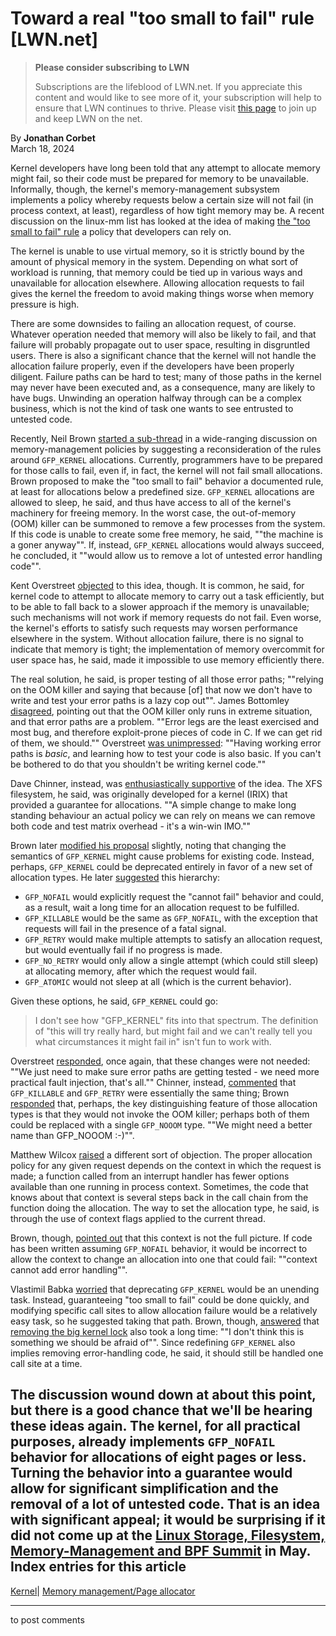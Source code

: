 # Toward a real "too small to fail" rule [LWN.net]

> **Please consider subscribing to LWN**
> 
> Subscriptions are the lifeblood of LWN.net. If you appreciate this content and would like to see more of it, your subscription will help to ensure that LWN continues to thrive. Please visit [this page](/Promo/nst-nag1/subscribe) to join up and keep LWN on the net. 

By **Jonathan Corbet**  
March 18, 2024 

Kernel developers have long been told that any attempt to allocate memory might fail, so their code must be prepared for memory to be unavailable. Informally, though, the kernel's memory-management subsystem implements a policy whereby requests below a certain size will not fail (in process context, at least), regardless of how tight memory may be. A recent discussion on the linux-mm list has looked at the idea of making [the "too small to fail" rule](/Articles/723317/) a policy that developers can rely on. 

The kernel is unable to use virtual memory, so it is strictly bound by the amount of physical memory in the system. Depending on what sort of workload is running, that memory could be tied up in various ways and unavailable for allocation elsewhere. Allowing allocation requests to fail gives the kernel the freedom to avoid making things worse when memory pressure is high. 

There are some downsides to failing an allocation request, of course. Whatever operation needed that memory will also be likely to fail, and that failure will probably propagate out to user space, resulting in disgruntled users. There is also a significant chance that the kernel will not handle the allocation failure properly, even if the developers have been properly diligent. Failure paths can be hard to test; many of those paths in the kernel may never have been executed and, as a consequence, many are likely to have bugs. Unwinding an operation halfway through can be a complex business, which is not the kind of task one wants to see entrusted to untested code. 

Recently, Neil Brown [started a sub-thread](/ml/linux-mm/170925937840.24797.2167230750547152404@noble.neil.brown.name/) in a wide-ranging discussion on memory-management policies by suggesting a reconsideration of the rules around `GFP_KERNEL` allocations. Currently, programmers have to be prepared for those calls to fail, even if, in fact, the kernel will not fail small allocations. Brown proposed to make the "too small to fail" behavior a documented rule, at least for allocations below a predefined size. `GFP_KERNEL` allocations are allowed to sleep, he said, and thus have access to all of the kernel's machinery for freeing memory. In the worst case, the out-of-memory (OOM) killer can be summoned to remove a few processes from the system. If this code is unable to create some free memory, he said, ""the machine is a goner anyway"". If, instead, `GFP_KERNEL` allocations would always succeed, he concluded, it ""would allow us to remove a lot of untested error handling code"". 

Kent Overstreet [objected](/ml/linux-mm/wpof7womk7rzsqeox63pquq7jfx4qdyb3t45tqogcvxvfvdeza@ospqr2yemjah/) to this idea, though. It is common, he said, for kernel code to attempt to allocate memory to carry out a task efficiently, but to be able to fall back to a slower approach if the memory is unavailable; such mechanisms will not work if memory requests do not fail. Even worse, the kernel's efforts to satisfy such requests may worsen performance elsewhere in the system. Without allocation failure, there is no signal to indicate that memory is tight; the implementation of memory overcommit for user space has, he said, made it impossible to use memory efficiently there. 

The real solution, he said, is proper testing of all those error paths; ""relying on the OOM killer and saying that because [of] that now we don't have to write and test your error paths is a lazy cop out"". James Bottomley [disagreed](/ml/linux-mm/a43cf329bcfad3c52540fe33e35e2e65b0635bfd.camel@HansenPartnership.com/), pointing out that the OOM killer only runs in extreme situation, and that error paths are a problem. ""Error legs are the least exercised and most bug, and therefore exploit-prone pieces of code in C. If we can get rid of them, we should."" Overstreet [was unimpressed](/ml/linux-mm/3bykct7dzcduugy6kvp7n32sao4yavgbj2oui2rpidinst2zmn@e5qti5lkq25t/): ""Having working error paths is _basic_, and learning how to test your code is also basic. If you can't be bothered to do that you shouldn't be writing kernel code."" 

Dave Chinner, instead, was [enthusiastically supportive](/ml/linux-mm/ZeFtrzN34cLhjjHK@dread.disaster.area/) of the idea. The XFS filesystem, he said, was originally developed for a kernel (IRIX) that provided a guarantee for allocations. ""A simple change to make long standing behaviour an actual policy we can rely on means we can remove both code and test matrix overhead - it's a win-win IMO."" 

Brown later [modified his proposal](/ml/linux-mm/170933687972.24797.18406852925615624495@noble.neil.brown.name/) slightly, noting that changing the semantics of `GFP_KERNEL` might cause problems for existing code. Instead, perhaps, `GFP_KERNEL` could be deprecated entirely in favor of a new set of allocation types. He later [suggested](/ml/linux-mm/170950594802.24797.17587526251920021411@noble.neil.brown.name/) this hierarchy: 

  * `GFP_NOFAIL` would explicitly request the "cannot fail" behavior and could, as a result, wait a long time for an allocation request to be fulfilled. 
  * `GFP_KILLABLE` would be the same as `GFP_NOFAIL`, with the exception that requests will fail in the presence of a fatal signal. 
  * `GFP_RETRY` would make multiple attempts to satisfy an allocation request, but would eventually fail if no progress is made. 
  * `GFP_NO_RETRY` would only allow a single attempt (which could still sleep) at allocating memory, after which the request would fail. 
  * `GFP_ATOMIC` would not sleep at all (which is the current behavior). 



Given these options, he said, `GFP_KERNEL` could go: 

> I don't see how "GFP_KERNEL" fits into that spectrum. The definition of "this will try really hard, but might fail and we can't really tell you what circumstances it might fail in" isn't fun to work with. 

Overstreet [responded](/ml/linux-mm/aownm3xt34rju5tvhsrkbcurls2vlyzueamreiqd3uuompyioj@x3wkk7w6iroy/), once again, that these changes were not needed: ""We just need to make sure error paths are getting tested - we need more practical fault injection, that's all."" Chinner, instead, [commented](/ml/linux-mm/ZeUTyxYFS6kGoM1h@dread.disaster.area/) that `GFP_KILLABLE` and `GFP_RETRY` were essentially the same thing; Brown [responded](/ml/linux-mm/170951501074.24797.10807279234722357224@noble.neil.brown.name/) that, perhaps, the key distinguishing feature of those allocation types is that they would not invoke the OOM killer; perhaps both of them could be replaced with a single `GFP_NOOOM` type. ""We might need a better name than GFP_NOOOM :-)"". 

Matthew Wilcox [raised](/ml/linux-mm/ZeUXORziOwkuB-tP@casper.infradead.org/) a different sort of objection. The proper allocation policy for any given request depends on the context in which the request is made; a function called from an interrupt handler has fewer options available than one running in process context. Sometimes, the code that knows about that context is several steps back in the call chain from the function doing the allocation. The way to set the allocation type, he said, is through the use of context flags applied to the current thread. 

Brown, though, [pointed out](/ml/linux-mm/170951563963.24797.10928820769529800242@noble.neil.brown.name/) that this context is not the full picture. If code has been written assuming `GFP_NOFAIL` behavior, it would be incorrect to allow the context to change an allocation into one that could fail: ""context cannot add error handling"". 

Vlastimil Babka [worried](/ml/linux-mm/a7862cf1-1ed2-4c2c-8a27-f9d950ff4da5@suse.cz/) that deprecating `GFP_KERNEL` would be an unending task. Instead, guaranteeing "too small to fail" could be done quickly, and modifying specific call sites to allow allocation failure would be a relatively easy task, so he suggested taking that path. Brown, though, [answered](/ml/linux-mm/171028138478.13576.3004333623297072625@noble.neil.brown.name/) that [removing the big kernel lock](/Articles/424657/) also took a long time: ""I don't think this is something we should be afraid of"". Since redefining `GFP_KERNEL` also implies removing error-handling code, he said, it should still be handled one call site at a time. 

The discussion wound down at about this point, but there is a good chance that we'll be hearing these ideas again. The kernel, for all practical purposes, already implements `GFP_NOFAIL` behavior for allocations of eight pages or less. Turning the behavior into a guarantee would allow for significant simplification and the removal of a lot of untested code. That is an idea with significant appeal; it would be surprising if it did not come up at the [Linux Storage, Filesystem, Memory-Management and BPF Summit](https://events.linuxfoundation.org/lsfmmbpf/) in May.  
Index entries for this article  
---  
[Kernel](/Kernel/Index)| [Memory management/Page allocator](/Kernel/Index#Memory_management-Page_allocator)  
  


* * *

to post comments 
